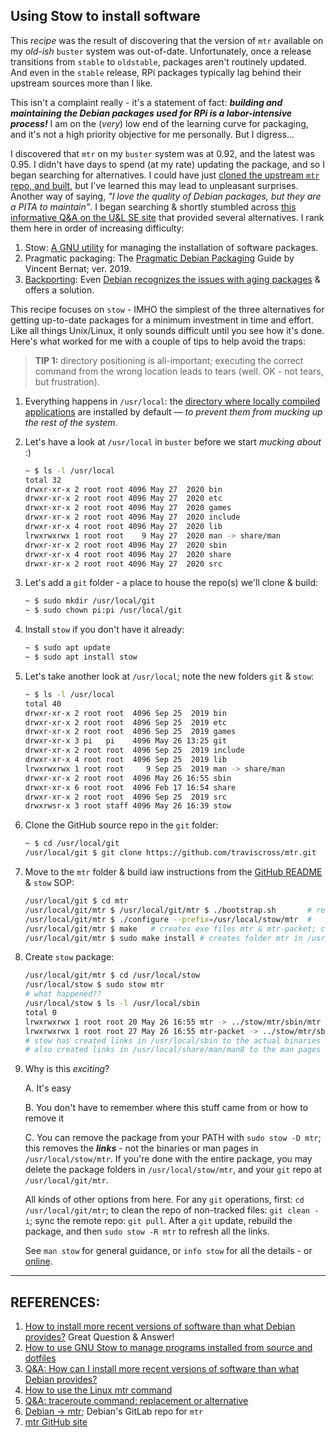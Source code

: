 ## Using Stow to install software

This *recipe* was the result of discovering that the version of `mtr` available on my *old-ish* `buster` system was out-of-date. Unfortunately, once a release transitions from `stable` to `oldstable`, packages aren't routinely updated. And even in the `stable` release, RPi packages typically lag behind their upstream sources more than I like. 

This isn't a complaint really - it's a statement of fact: ***building and maintaining the Debian packages used for RPi is a labor-intensive process!*** I am on the (*very*) low end of the learning curve for packaging, and it's not a high priority objective for me personally. But I digress... 

I discovered that `mtr` on my `buster` system was at 0.92, and the latest was 0.95. I didn't have days to spend (at my rate) updating the package, and so I began searching for alternatives. I could have just [cloned the upstream `mtr` repo, and built](https://github.com/traviscross/mtr), but I've learned this may lead to unpleasant surprises. Another way of saying, *"I love the quality of Debian packages, but they are a PITA to maintain"*. I began searching & shortly stumbled across [this informative Q&A on the U&L SE site](https://unix.stackexchange.com/questions/112157/how-can-i-install-more-recent-versions-of-software-than-what-debian-provides) that provided several alternatives. I rank them here in order of increasing difficulty: 

1. Stow: [A GNU utility](https://www.gnu.org/software/stow/manual/stow.html) for managing the installation of software packages.
2. Pragmatic packaging: The [Pragmatic Debian Packaging](https://vincent.bernat.ch/en/blog/2019-pragmatic-debian-packaging) Guide by Vincent Bernat; ver. 2019.
3. [Backporting](https://duckduckgo.com/?t=ffab&q=What+is+Debian+backporting&atb=v278-1&ia=web): Even [Debian recognizes the issues with aging packages](https://backports.debian.org/) & offers a solution.

This recipe focuses on `stow` - IMHO the simplest of the three alternatives for getting up-to-date packages for a minimum investment in time and effort. Like all things Unix/Linux, it only sounds difficult until you see how it's done. Here's what worked for me with a couple of tips to help avoid the traps: 

> **TIP 1:** directory positioning is all-important; executing the correct command from the wrong location leads to tears (well. OK - not tears, but frustration). 

1. Everything happens in `/usr/local`: the [directory where locally compiled applications](https://www.howtogeek.com/117435/htg-explains-the-linux-directory-structure-explained/) are installed by default — *to prevent them from mucking up the rest of the  system*. 
2. Let's have a look at `/usr/local` in `buster` before we start *mucking about* :) 

   ```bash
   ~ $ ls -l /usr/local
   total 32
   drwxr-xr-x 2 root root 4096 May 27  2020 bin
   drwxr-xr-x 2 root root 4096 May 27  2020 etc
   drwxr-xr-x 2 root root 4096 May 27  2020 games
   drwxr-xr-x 2 root root 4096 May 27  2020 include
   drwxr-xr-x 4 root root 4096 May 27  2020 lib
   lrwxrwxrwx 1 root root    9 May 27  2020 man -> share/man
   drwxr-xr-x 2 root root 4096 May 27  2020 sbin
   drwxr-xr-x 4 root root 4096 May 27  2020 share
   drwxr-xr-x 2 root root 4096 May 27  2020 src
   ```
3. Let's add a `git` folder - a place to house the repo(s) we'll clone & build: 

   ```bash
   ~ $ sudo mkdir /usr/local/git
   ~ $ sudo chown pi:pi /usr/local/git
   ```
4. Install `stow` if you don't have it already: 

   ```bash
   ~ $ sudo apt update
   ~ $ sudo apt install stow
   ```
5. Let's take another look at `/usr/local`; note the new folders `git` & `stow`: 

   ```bash
   ~ $ ls -l /usr/local
   total 40
   drwxr-xr-x 2 root root  4096 Sep 25  2019 bin
   drwxr-xr-x 2 root root  4096 Sep 25  2019 etc
   drwxr-xr-x 2 root root  4096 Sep 25  2019 games
   drwxr-xr-x 3 pi   pi    4096 May 26 13:25 git
   drwxr-xr-x 2 root root  4096 Sep 25  2019 include
   drwxr-xr-x 4 root root  4096 Sep 25  2019 lib
   lrwxrwxrwx 1 root root     9 Sep 25  2019 man -> share/man
   drwxr-xr-x 2 root root  4096 May 26 16:55 sbin
   drwxr-xr-x 6 root root  4096 Feb 17 16:54 share
   drwxr-xr-x 2 root root  4096 Sep 25  2019 src
   drwxrwsr-x 3 root staff 4096 May 26 16:39 stow
   ```
6. Clone the GitHub source repo in the `git` folder:

   ```bash
   ~ $ cd /usr/local/git
   /usr/local/git $ git clone https://github.com/traviscross/mtr.git
   ```

7. Move to the `mtr` folder & build iaw instructions from the [GitHub README](https://github.com/traviscross/mtr#readme) & `stow` SOP: 

   ```bash
   /usr/local/git $ cd mtr
   /usr/local/git/mtr $ /usr/local/git/mtr $ ./bootstrap.sh       # ref README
   /usr/local/git/mtr $ ./configure --prefix=/usr/local/stow/mtr  # 
   /usr/local/git/mtr $ make   # creates exe files mtr & mtr-packet; can test at this point
   /usr/local/git/mtr $ sudo make install # creates folder mtr in /usr/local/stow 
   ```

8. Create `stow` package: 

   ```bash
   /usr/local/git/mtr $ cd /usr/local/stow
   /usr/local/stow $ sudo stow mtr
   # what happened??
   /usr/local/stow $ ls -l /usr/local/sbin
   total 0
   lrwxrwxrwx 1 root root 20 May 26 16:55 mtr -> ../stow/mtr/sbin/mtr
   lrwxrwxrwx 1 root root 27 May 26 16:55 mtr-packet -> ../stow/mtr/sbin/mtr-packet 
   # stow has created links in /usr/local/sbin to the actual binaries in /usr/local/stow/mtr/sbin !! 
   # also created links in /usr/local/share/man/man8 to the man pages at /usr/local/stow/mtr/share/man/man8
   ```

9. Why is this *exciting*? 

   A. It's easy

   B. You don't have to remember where this stuff came from or how to remove it 

   C. You can remove the package from your PATH with `sudo stow -D mtr`; this removes the ***links*** - not the binaries or man pages in `/usr/local/stow/mtr`. If you're done with the entire package, you may delete the package folders in `/usr/local/stow/mtr`, and your `git` repo at `/usr/local/git/mtr`.

   All kinds of other options from here. For any `git` operations, first:  `cd /usr/local/git/mtr`; to clean the repo of non-tracked files: `git clean -i`;  sync the remote repo: `git pull`. After a `git` update, rebuild the package, and then `sudo stow -R mtr` to refresh all the links.

   See `man stow` for general guidance, or `info stow` for all the details - or [online](https://www.gnu.org/software/stow/manual/stow.html). 



---

## REFERENCES:

1. [How to install more recent versions of software than what Debian provides?](https://unix.stackexchange.com/questions/112157/how-can-i-install-more-recent-versions-of-software-than-what-debian-provides) Great Question & Answer!
2. [How to use GNU Stow to manage programs installed from source and dotfiles](https://linuxconfig.org/how-to-use-gnu-stow-to-manage-programs-installed-from-source-and-dotfiles) 
3. [Q&A: How can I install more recent versions of software than what Debian provides?](https://unix.stackexchange.com/questions/112157/how-can-i-install-more-recent-versions-of-software-than-what-debian-provides) 
4. [How to use the Linux mtr command](https://vitux.com/how-to-use-the-linux-mtr-command/) 
5. [Q&A: traceroute command: replacement or alternative](https://unix.stackexchange.com/questions/500796/traceroute-command-replacement-or-alternative) 
6. [Debian -> mtr](https://salsa.debian.org/debian/mtr); Debian's GitLab repo for `mtr` 
7. [mtr GitHub site](https://github.com/traviscross/mtr#readme) 